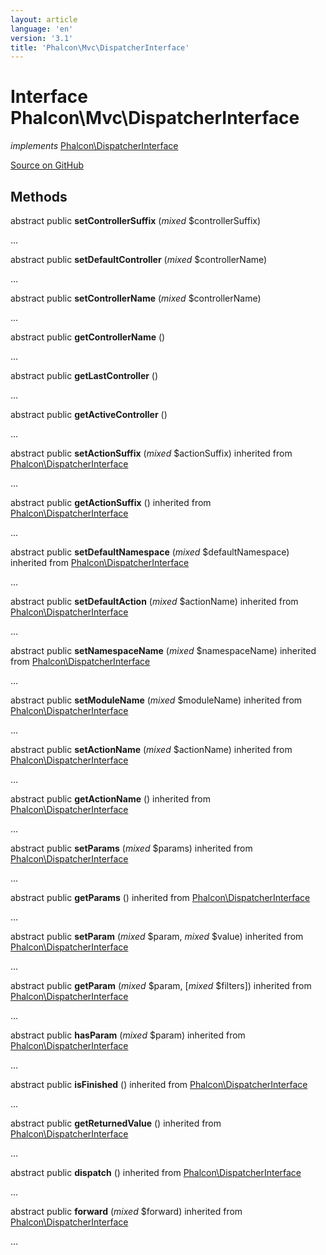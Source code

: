 ```yaml
---
layout: article
language: 'en'
version: '3.1'
title: 'Phalcon\Mvc\DispatcherInterface'
---
```

# Interface **Phalcon\Mvc\DispatcherInterface**

*implements* [Phalcon\DispatcherInterface](/3.1/en/api/Phalcon_DispatcherInterface)

<a href="https://github.com/phalcon/cphalcon/tree/v3.1.0/phalcon/mvc/dispatcherinterface.zep" class="btn btn-default btn-sm">Source on GitHub</a>

## Methods
abstract public  **setControllerSuffix** (*mixed* $controllerSuffix)

...


abstract public  **setDefaultController** (*mixed* $controllerName)

...


abstract public  **setControllerName** (*mixed* $controllerName)

...


abstract public  **getControllerName** ()

...


abstract public  **getLastController** ()

...


abstract public  **getActiveController** ()

...


abstract public  **setActionSuffix** (*mixed* $actionSuffix) inherited from [Phalcon\DispatcherInterface](/3.1/en/api/Phalcon_DispatcherInterface)

...


abstract public  **getActionSuffix** () inherited from [Phalcon\DispatcherInterface](/3.1/en/api/Phalcon_DispatcherInterface)

...


abstract public  **setDefaultNamespace** (*mixed* $defaultNamespace) inherited from [Phalcon\DispatcherInterface](/3.1/en/api/Phalcon_DispatcherInterface)

...


abstract public  **setDefaultAction** (*mixed* $actionName) inherited from [Phalcon\DispatcherInterface](/3.1/en/api/Phalcon_DispatcherInterface)

...


abstract public  **setNamespaceName** (*mixed* $namespaceName) inherited from [Phalcon\DispatcherInterface](/3.1/en/api/Phalcon_DispatcherInterface)

...


abstract public  **setModuleName** (*mixed* $moduleName) inherited from [Phalcon\DispatcherInterface](/3.1/en/api/Phalcon_DispatcherInterface)

...


abstract public  **setActionName** (*mixed* $actionName) inherited from [Phalcon\DispatcherInterface](/3.1/en/api/Phalcon_DispatcherInterface)

...


abstract public  **getActionName** () inherited from [Phalcon\DispatcherInterface](/3.1/en/api/Phalcon_DispatcherInterface)

...


abstract public  **setParams** (*mixed* $params) inherited from [Phalcon\DispatcherInterface](/3.1/en/api/Phalcon_DispatcherInterface)

...


abstract public  **getParams** () inherited from [Phalcon\DispatcherInterface](/3.1/en/api/Phalcon_DispatcherInterface)

...


abstract public  **setParam** (*mixed* $param, *mixed* $value) inherited from [Phalcon\DispatcherInterface](/3.1/en/api/Phalcon_DispatcherInterface)

...


abstract public  **getParam** (*mixed* $param, [*mixed* $filters]) inherited from [Phalcon\DispatcherInterface](/3.1/en/api/Phalcon_DispatcherInterface)

...


abstract public  **hasParam** (*mixed* $param) inherited from [Phalcon\DispatcherInterface](/3.1/en/api/Phalcon_DispatcherInterface)

...


abstract public  **isFinished** () inherited from [Phalcon\DispatcherInterface](/3.1/en/api/Phalcon_DispatcherInterface)

...


abstract public  **getReturnedValue** () inherited from [Phalcon\DispatcherInterface](/3.1/en/api/Phalcon_DispatcherInterface)

...


abstract public  **dispatch** () inherited from [Phalcon\DispatcherInterface](/3.1/en/api/Phalcon_DispatcherInterface)

...


abstract public  **forward** (*mixed* $forward) inherited from [Phalcon\DispatcherInterface](/3.1/en/api/Phalcon_DispatcherInterface)

...


